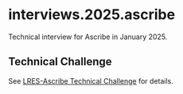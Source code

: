 # interviews.2025.ascribe
Technical interview for Ascribe in January 2025.

## Technical Challenge

See [LRES-Ascribe Technical Challenge](docs/Ascribe_Technical_Challenge.md) for details.

